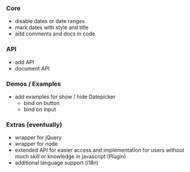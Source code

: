### Core
* disable dates or date ranges
* mark dates with style and title
* add comments and docs in code

### API
* add API
* document API

### Demos / Examples
* add examples for show / hide Datepicker
  * bind on button
  * bind on input

### Extras (eventually)
* wrapper for jQuery
* wrapper for node
* extended API for easier access and implementation for users without much skill or knowledge in javascript (Plugin)
* additional language support (i18n)